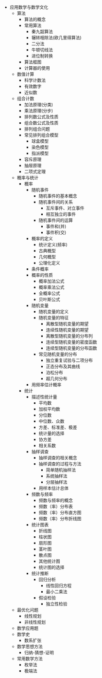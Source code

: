 * 应用数学与数学文化
  * 算法
    * 算法的概念
    * 常用算法
      * 秦九韶算法
      * 辗转相除法(欧几里得算法)
      * 二分法
      * 牛顿切线法
      * 进位制转换
    * 算法框图
    * 计算器的使用
  * 数值计算
    * 科学计数法
    * 有效数字
    * 近似数
  * 组合计数
    * 加法原理(分类)
    * 乘法原理(分步)
    * 排列数公式及性质
    * 组合数公式及性质
    * 排列组合问题
    * 常见排列组合模型
      * 球盒模型
      * 染色模型
      * 指派模型
    * 容斥原理
    * 抽屉原理 
    * 二项式定理
  * 概率与统计
    * 概率
      * 随机事件
        * 随机事件的基本概念
        * 随机事件间的关系
          * 互斥事件、对立事件
          * 相互独立的事件
        * 随机事件间的运算
          * 事件和(并)
          * 事件积(交)
      * 概率的定义
        * 统计定义(频率)
        * 古典概型
        * 几何概型
        * 公理化定义
      * 条件概率
      * 概率的性质
        * 概率加法公式
        * 概率乘法公式
        * 全概率公式
        * 贝叶斯公式
      * 随机变量
        * 随机变量的定义
        * 随机变量的特征
          * 离散型随机变量的期望
          * 连续性随机变量的期望
          * 离散型随机变量的分布列
          * 连续型随机变量的密度函数
          * 连续型随机变量的分布函数
        * 常见随机变量的分布
          * 独立重复试验与二项分布
          * 正态分布及其曲线
          * 泊松分布
          * 超几何分布
      * 用频率估计概率
    * 统计
      * 描述性统计量
        * 平均数
        * 加权平均数
        * 分位数
        * 中位数、众数
        * 方差、标准差、极差
        * 统计量的选择
        * 协方差
        * 相关系数
      * 抽样调查
        * 抽样调查的相关概念
        * 抽样调查的过程与方法
          * 简单随机抽样法
          * 系统抽样法
          * 分层抽样法
        *  用样本估计总体
      * 频数与频率
        * 频数与频率的概念
        * 频数（率）分布表
        * 频数（率）分布直方图
        * 频数（率）分布折线图
      * 统计图表
        * 折线图
        * 柱状图
        * 扇形图
        * 茎叶图
        * 散点图
        * 其他统计图
        * 统计图的选择
      * 统计推断
        * 回归分析
          * 线性回归方程
          * 最小二乘法
        * 假设检验
          * 独立性检验
  * 最优化问题
    * 线性规划
    * 非线性规划
  * 数学应用题
  * 数学史
    * 数系扩张
  * 数学思想方法
    * 归纳-猜想-证明
  * 常用数学方法
    * 枚举法
    * 极端法
